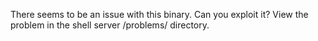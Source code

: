 There seems to be an issue with this binary. Can you exploit it? View the problem in the shell server /problems/ directory.
